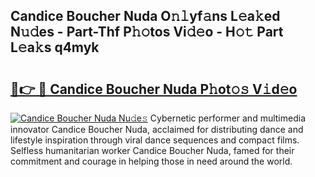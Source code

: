 ## Candice Boucher Nuda O𝚗𝚕yf𝚊ns L𝚎a𝚔ed N𝚞𝚍es - Part-Thf P𝚑𝚘tos Vi𝚍𝚎o - H𝚘𝚝 Part L𝚎a𝚔s q4myk

# <h2><a href="http://kf3lpkh.oniu.top/?m=Candice+Boucher+Nuda">🔗👉 🔴 Candice Boucher Nuda P𝚑ot𝚘𝚜 V𝚒d𝚎o</a></h2>

[![Candice Boucher Nuda Nu𝚍e𝚜](https://i.imgur.com/0qMVB7G.gif)](http://kf3lpkh.oniu.top/?m=Candice+Boucher+Nuda)
Cybernetic performer and multimedia innovator Candice Boucher Nuda, acclaimed for distributing dance and lifestyle inspiration through viral dance sequences and compact films. Selfless humanitarian worker Candice Boucher Nuda, famed for their commitment and courage in helping those in need around the world.  
